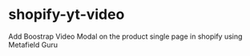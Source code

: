 # shopify-yt-video
Add Boostrap Video Modal on the product single page in shopify using Metafield Guru
